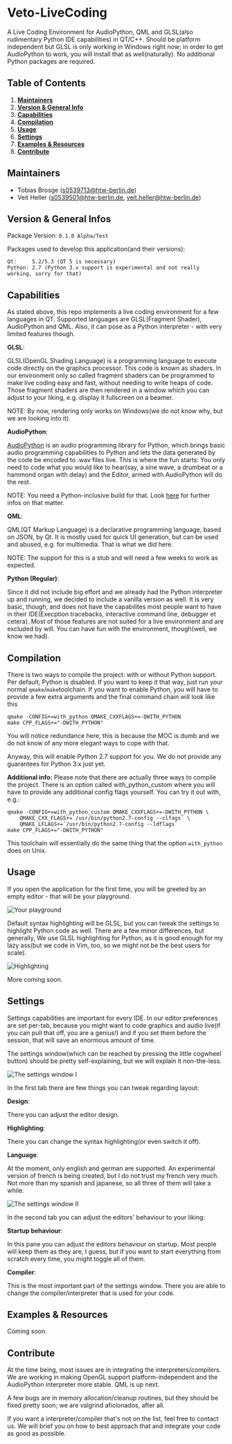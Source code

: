Veto-LiveCoding
===============

A Live Coding Environment for AudioPython, QML and GLSL(also rudimentary Python IDE capabilities) in QT/C++.
Should be platform independent but GLSL is only working in Windows right now; in order to get AudioPython
to work, you will install that as well(naturally). No additional Python packages are required.

Table of Contents
-----------------
1. **[Maintainers](#maintainers)**
2. **[Version & General Info](#version--general-infos)**
3. **[Capabilities](#capabilities)**
4. **[Compilation](#compilation)**
5. **[Usage](#usage)**
6. **[Settings](#settings)**
7. **[Examples & Resources](#examples--resources)**
8. **[Contribute](#contribute)**

Maintainers
-----------

* Tobias Brosge (<s0539713@htw-berlin.de>)
* Veit Heller (<s0539501@htw-berlin.de>, <veit.heller@htw-berlin.de>)

Version & General Infos
-----------------------

Package Version:    `0.1.0 Alpha/Test`

Packages used to develop this application(and their versions):

    Qt:     5.2/5.3 (QT 5 is necessary)
    Python: 2.7 (Python 3.x support is experimental and not really working, sorry for that)

Capabilities
------------

As stated above, this repo implements a live coding environment for a few languages in QT.
Supported languages are GLSL(Fragment Shader), AudioPython and QML. Also, it can pose as
a Python interpreter - with very limited features though.

**GLSL**:

GLSL(OpenGL Shading Language) is a programming language to execute code directly on the 
graphics processor. This code is known as shaders. In our environment only so called fragment
shaders can be programmed to make live coding easy and fast, without needing to write heaps of 
code. Those fragment shaders are then rendered in a window which you can adjust to your liking,
e.g. display it fullscreen on a beamer.

NOTE: By now, rendering only works on Windows(we do not know why, but we are looking into it).

**AudioPython**:

[AudioPython](https://github.com/hellerve/AudioPython) is an audio programming library for Python,
which brings basic audio programming capabilities to Python and lets the data generated by the code
be encoded to .wav files live. This is where the fun starts: You only need to code what you would
like to hear(say, a sine wave, a drumbeat or a hammond organ with delay) and the Editor, armed with
AudioPython will do the rest.

NOTE: You need a Python-inclusive build for that. Look [here](#compilation) for further infos on that
matter.

**QML**:

QML(QT Markup Language) is a declarative programming language, based on JSON, by Qt. It is mostly
used for quick UI generation, but can be used and abused, e.g. for multimedia. That is what we did
here.

NOTE: The support for this is a stub and will need a few weeks to work as expected.

**Python (Regular)**:

Since it did not include big effort and we already had the Python interpreter up and running, we 
decided to include a vanilla version as well. It is very basic, though, and does not have the 
capabilites most people want to have in their IDE(Execption tracebacks, interactive command line,
debugger et cetera).
Most of those features are not suited for a live environment and are excluded by will.
You can have fun with the environment, though(well, we know we had).

Compilation
-----------

There is two ways to compile the project: with or without Python support. Per default, Python
is disabled. If you want to keep it that way, just run your normal `qmake`/`make`toolchain.
If you want to enable Python, you will have to provide a few extra arguments and the final
command chain will look like this

```
qmake -CONFIG+=with_python QMAKE_CXXFLAGS+=-DWITH_PYTHON
make CPP_FLAGS+="-DWITH_PYTHON"
```

You will notice redundance here, this is because the MOC is dumb and we do not know of any
more elegant ways to cope with that.

Anyway, this will enable Python 2.7 support for you. We do not provide any guarantees for 
Python 3.x just yet.

**Additional info:**
Please note that there are actually three ways to compile the project. There is an option
called with_python_custom where you will have to provide any additional config flags yourself.
You can try it out with, e.g.:

```
qmake -CONFIG+=with_python_custom QMAKE_CXXFLAGS+=-DWITH_PYTHON \
    QMAKE_CXX_FLAGS+=`/usr/bin/python2.7-config --clfags` \
    QMAKE_LFLAGS+=`/usr/bin/python2.7-config --ldflags`
make CPP_FLAGS+="-DWITH_PYTHON"
```

This toolchain will essentially do the same thing that the option ```with_python``` does on Unix.

Usage
-----

If you open the application for the first time, you will be greeted by an empty editor - that
will be your playground.

![Your playground](images/Documentation/open.png "Your playground")

Default syntax highlighting will be GLSL, but you can tweak the settings to highlight Python
code as well. There are a few minor differences, but generally, We use GLSL highlighting for
Python, as it is good enough for my lazy ass(but we code in Vim, too, so we might not be the
best users for scale).

![Highlighting](images/Documentation/glsl.png "Highlighting in a nutshell")

More coming soon.


Settings
--------

Settings capabilities are important for every IDE. In our editor preferences are set per-tab,
because you might want to code graphics and audio live(if you can pull that off, you are a 
genius!) and if you set them before the session, that will save an enormous amount of time.

The settings window(which can be reached by pressing the little cogwheel button) should
be pretty self-explaining, but we will explain it non-the-less.

![The settings window I](images/Documentation/settings.png "The settings window, I")

In the first tab there are few things you can tweak regarding layout:

**Design**:

There you can adjust the editor design.

**Highlighting**:

There you can change the syntax highlighting(or even switch it off).

**Language**:

At the moment, only english and german are supported. An experimental version
of french is being created, but I do not trust my french very much. Not more than
my spanish and japanese, so all three of them will take a while.

![The settings window II](images/Documentation/settings2.png "The settings window, II")

In the second tab you can adjust the editors' behaviour to your liking:

**Startup behaviour**:

In this pane you can adjust the editors behaviour on startup. Most people will keep them
as they are, I guess, but if you want to start everything from scratch every time, you might
toggle all of them.

**Compiler**:

This is the most important part of the settings window. There you are able to change the 
compiler/interpreter that is used for your code.

Examples & Resources
--------------------

Coming soon.

Contribute
----------

At the time being, most issues are in integrating the interpreters/compilers. We are working
in making OpenGL support platform-independent and the AudioPython interpreter more stable.
QML is up next.

A few bugs are in memory allocation/cleanup routines, but they should be fixed pretty soon;
we are valgrind aficionados, after all.

If you want a interpreter/compiler that's not on the list, feel free to contact us. We
will brief you on how to best approach that and integrate your code as good as possible.
